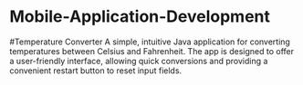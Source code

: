 # Mobile-Application-Development
#Temperature Converter
A simple, intuitive Java application for converting temperatures between Celsius and Fahrenheit. The app is designed to offer a user-friendly interface, allowing quick conversions and providing a convenient restart button to reset input fields.
